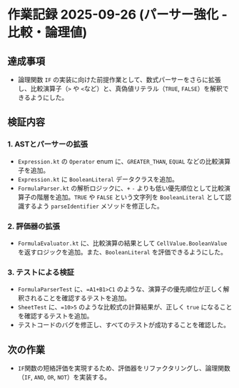 # 作業記録 2025-09-26 (パーサー強化 - 比較・論理値)

## 達成事項

- 論理関数 `IF` の実装に向けた前提作業として、数式パーサーをさらに拡張し、比較演算子（`>` や `<`など）と、真偽値リテラル（`TRUE`, `FALSE`）を解釈できるようにした。

## 検証内容

### 1. ASTとパーサーの拡張

- `Expression.kt` の `Operator` enum に、`GREATER_THAN`, `EQUAL` などの比較演算子を追加。
- `Expression.kt` に `BooleanLiteral` データクラスを追加。
- `FormulaParser.kt` の解析ロジックに、`+` `-` よりも低い優先順位として比較演算子の階層を追加。`TRUE` や `FALSE` という文字列を `BooleanLiteral` として認識するよう `parseIdentifier` メソッドを修正した。

### 2. 評価器の拡張

- `FormulaEvaluator.kt` に、比較演算の結果として `CellValue.BooleanValue` を返すロジックを追加。また、`BooleanLiteral` を評価できるようにした。

### 3. テストによる検証

- `FormulaParserTest` に、`=A1+B1>C1` のような、演算子の優先順位が正しく解釈されることを確認するテストを追加。
- `SheetTest` に、`=10>5` のような比較式の計算結果が、正しく `true` になることを確認するテストを追加。
- テストコードのバグを修正し、すべてのテストが成功することを確認した。

## 次の作業

- `IF`関数の短絡評価を実現するため、評価器をリファクタリングし、論理関数（`IF`, `AND`, `OR`, `NOT`）を実装する。
